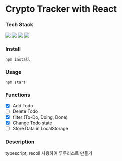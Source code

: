 # Crypto Tracker with React

### Tech Stack

<p>
  <img src="https://img.shields.io/badge/React-61DAFB?style=flat&logo=React&logoColor=white"/>
  <img src="https://img.shields.io/badge/typescript-3178C6?style=flat&logo=typescript&logoColor=white"/>
  <img src="https://img.shields.io/badge/Recoil-3578E5?style=flat&logo=Recoil&logoColor=white"/>
  <img src="https://img.shields.io/badge/styledcomponents-DB7093?style=flat&logo=styledcomponents&logoColor=white"/>
</p>

### Install

```
npm install
```

### Usage

```
npm start
```

### Functions

- [x] Add Todo
- [ ] Delete Todo
- [x] filter (To-Do, Doing, Done)
- [x] Change Todo state
- [ ] Store Data in LocalStorage

### Description

typescript, recoil 사용하여 투두리스트 만들기
